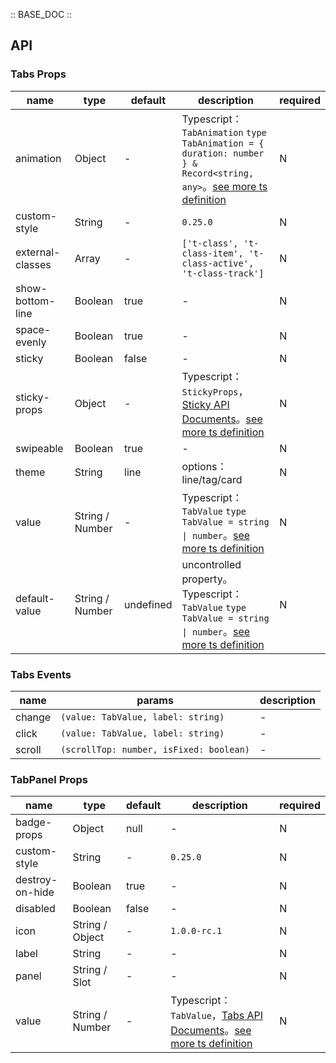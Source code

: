 :: BASE_DOC ::

## API
### Tabs Props

name | type | default | description | required
-- | -- | -- | -- | --
animation | Object | - | Typescript：`TabAnimation` `type TabAnimation = { duration: number } & Record<string, any>`。[see more ts definition](https://github.com/Tencent/tdesign-miniprogram/tree/develop/src/tabs/type.ts) | N
custom-style | String | - | `0.25.0` | N
external-classes | Array | - | `['t-class', 't-class-item', 't-class-active', 't-class-track']` | N
show-bottom-line | Boolean | true | \- | N
space-evenly | Boolean | true | \- | N
sticky | Boolean | false | \- | N
sticky-props | Object | - | Typescript：`StickyProps`，[Sticky API Documents](./sticky?tab=api)。[see more ts definition](https://github.com/Tencent/tdesign-miniprogram/tree/develop/src/tabs/type.ts) | N
swipeable | Boolean | true | \- | N
theme | String | line | options：line/tag/card | N
value | String / Number | - | Typescript：`TabValue` `type TabValue = string \| number`。[see more ts definition](https://github.com/Tencent/tdesign-miniprogram/tree/develop/src/tabs/type.ts) | N
default-value | String / Number | undefined | uncontrolled property。Typescript：`TabValue` `type TabValue = string \| number`。[see more ts definition](https://github.com/Tencent/tdesign-miniprogram/tree/develop/src/tabs/type.ts) | N

### Tabs Events

name | params | description
-- | -- | --
change | `(value: TabValue, label: string)` | \-
click | `(value: TabValue, label: string)` | \-
scroll | `(scrollTop: number, isFixed: boolean)` | \-

### TabPanel Props

name | type | default | description | required
-- | -- | -- | -- | --
badge-props | Object | null | \- | N
custom-style | String | - | `0.25.0` | N
destroy-on-hide | Boolean | true | \- | N
disabled | Boolean | false | \- | N
icon | String / Object | - | `1.0.0-rc.1` | N
label | String | - | \- | N
panel | String / Slot | - | \- | N
value | String / Number | - | Typescript：`TabValue`，[Tabs API Documents](./tabs?tab=api)。[see more ts definition](https://github.com/Tencent/tdesign-miniprogram/tree/develop/src/tab-panel/type.ts) | N
